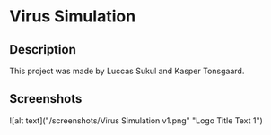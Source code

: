 # Virus Simulation

## Description
This project was made by Luccas Sukul and Kasper Tonsgaard.


## Screenshots

![alt text]("/screenshots/Virus Simulation v1.png" "Logo Title Text 1")
